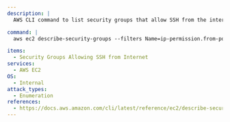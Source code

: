 ```yaml
---
description: |
  AWS CLI command to list security groups that allow SSH from the internet in the AWS account.

command: |
  aws ec2 describe-security-groups --filters Name=ip-permission.from-port,Values=22 Name=ip-permission.to-port,Values=22 Name=ip-permission.cidr,Values='0.0.0.0/0'

items:
  - Security Groups Allowing SSH from Internet
services:
  - AWS EC2
OS:
  - Internal
attack_types:
  - Enumeration
references:
  - https://docs.aws.amazon.com/cli/latest/reference/ec2/describe-security-groups.html
---
```

